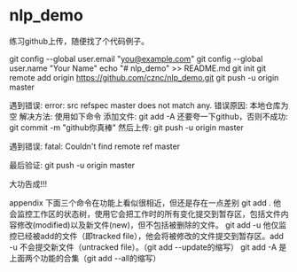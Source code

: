 # nlp_demo
练习github上传，随便找了个代码例子。

git config --global user.email "you@example.com"
git config --global user.name "Your Name"
echo "# nlp_demo" >> README.md
git init
git remote add origin https://github.com/cznc/nlp_demo.git
git push -u origin master

遇到错误: error: src refspec master does not match any.
错误原因: 本地仓库为空
解决方法: 使用如下命令 添加文件:
git add -A
还要夸一下github，否则不成功:
git commit -m "github你真棒"
然后上传:
git push -u origin master

遇到错误:
fatal: Couldn't find remote ref master

最后验证:
git push -u origin master

大功告成!!!



appendix
下面三个命令在功能上看似很相近，但还是存在一点差别
git add .
 他会监控工作区的状态树，使用它会把工作时的所有变化提交到暂存区，包括文件内容修改(modified)以及新文件(new)，但不包括被删除的文件。
git add -u
 他仅监控已经被add的文件（即tracked file），他会将被修改的文件提交到暂存区。add -u 不会提交新文件（untracked file）。（git add --update的缩写）
git add -A
 是上面两个功能的合集（git add --all的缩写）
